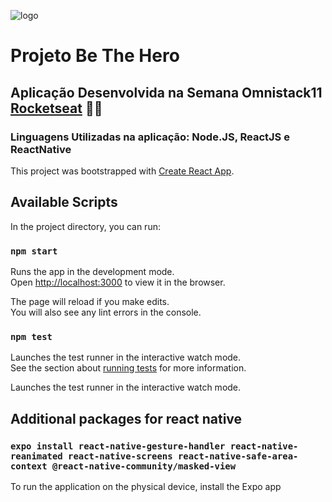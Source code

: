 ![logo](https://user-images.githubusercontent.com/60045489/77828219-e5556280-70f8-11ea-8ce9-b7a97c6e79de.png)
# Projeto Be The Hero
## Aplicação Desenvolvida na Semana Omnistack11 [Rocketseat](https://rocketseat.com.br) :rocket::rocket:
###  Linguagens Utilizadas na aplicação: Node.JS, ReactJS e ReactNative

This project was bootstrapped with [Create React App](https://github.com/facebook/create-react-app).

## Available Scripts

In the project directory, you can run:

### `npm start`

Runs the app in the development mode.<br>
Open [http://localhost:3000](http://localhost:3000) to view it in the browser.

The page will reload if you make edits.<br>
You will also see any lint errors in the console.

### `npm test`

Launches the test runner in the interactive watch mode.<br>
See the section about [running tests](https://facebook.github.io/create-react-app/docs/running-tests) for more information.


Launches the test runner in the interactive watch mode.<br>

## Additional packages for react native
### `expo install react-native-gesture-handler react-native-reanimated react-native-screens react-native-safe-area-context @react-native-community/masked-view`

To run the application on the physical device, install the Expo app
